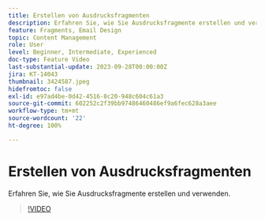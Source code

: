 ```yaml
---
title: Erstellen von Ausdrucksfragmenten
description: Erfahren Sie, wie Sie Ausdrucksfragmente erstellen und verwenden.
feature: Fragments, Email Design
topic: Content Management
role: User
level: Beginner, Intermediate, Experienced
doc-type: Feature Video
last-substantial-update: 2023-09-28T00:00:00Z
jira: KT-14043
thumbnail: 3424587.jpeg
hidefromtoc: false
exl-id: e97ad4be-0d42-4516-8c20-948c604c61a3
source-git-commit: 602252c2f39bb97486460486ef9a6fec628a3aee
workflow-type: tm+mt
source-wordcount: '22'
ht-degree: 100%

---
```


# Erstellen von Ausdrucksfragmenten

Erfahren Sie, wie Sie Ausdrucksfragmente erstellen und verwenden.

>[!VIDEO](https://video.tv.adobe.com/v/3424587/?learn=on)
